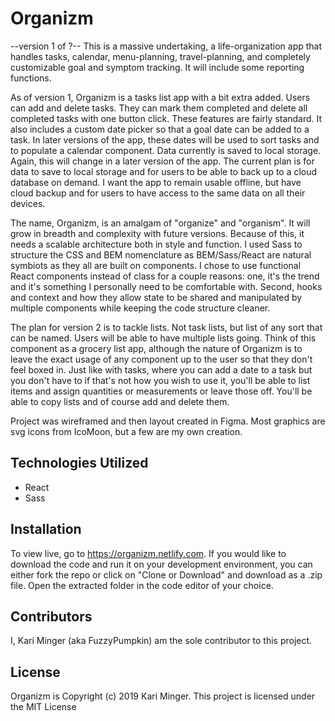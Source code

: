 # Organizm

--version 1 of ?--
This is a massive undertaking, a life-organization app that handles tasks, calendar, menu-planning, travel-planning, and completely customizable goal and symptom tracking. It will include some reporting functions. 

As of version 1, Organizm is a tasks list app with a bit extra added. Users can add and delete tasks. They can mark them completed and delete all completed tasks with one button click. These features are fairly standard. It also includes a custom date picker so that a goal date can be added to a task. In later versions of the app, these dates will be used to sort tasks and to populate a calendar component. Data currently is saved to local storage. Again, this will change in a later version of the app. The current plan is for data to save to local storage and for users to be able to back up to a cloud database on demand. I want the app to remain usable offline, but have cloud backup and for users to have access to the same data on all their devices.

The name, Organizm, is an amalgam of "organize" and "organism". It will grow in breadth and complexity with future versions. Because of this, it needs a scalable architecture both in style and function. I used Sass to structure the CSS and BEM nomenclature as BEM/Sass/React are natural symbiots as they all are built on components. I chose to use functional React components instead of class for a couple reasons: one, it's the trend and it's something I personally need to be comfortable with. Second, hooks and context and how they allow state to be shared and manipulated by multiple components while keeping the code structure cleaner.

The plan for version 2 is to tackle lists. Not task lists, but list of any sort that can be named. Users will be able to have multiple lists going. Think of this component as a grocery list app, although the nature of Organizm is to leave the exact usage of any component up to the user so that they don't feel boxed in. Just like with tasks, where you can add a date to a task but you don't have to if that's not how you wish to use it, you'll be able to list items and assign quantities or measurements or leave those off. You'll be able to copy lists and of course add and delete them.

Project was wireframed and then layout created in Figma. Most graphics are svg icons from IcoMoon, but a few are my own creation. 

## Technologies Utilized
* React
* Sass


## Installation

To view live, go to https://organizm.netlify.com. If you would like to download the code and run it on your development environment, you can either fork the repo or click on "Clone or Download" and download as a .zip file. Open the extracted folder in the code editor of your choice.

## Contributors
I, Kari Minger (aka FuzzyPumpkin) am the sole contributor to this project.

## License
Organizm is Copyright (c) 2019 Kari Minger.
This project is licensed under the MIT License
